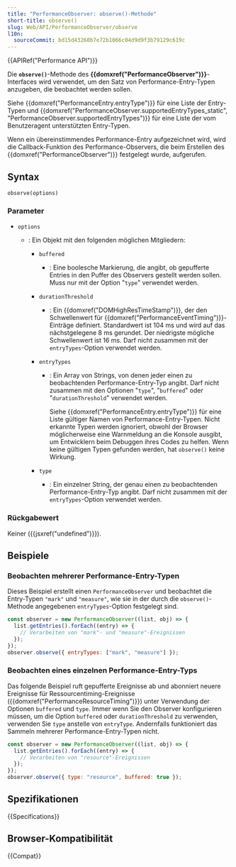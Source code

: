 ```yaml
---
title: "PerformanceObserver: observe()-Methode"
short-title: observe()
slug: Web/API/PerformanceObserver/observe
l10n:
  sourceCommit: bd15d43260b7e72b1066c04d9d9f3b79129c619c
---
```


{{APIRef("Performance API")}}

Die **`observe()`**-Methode des **{{domxref("PerformanceObserver")}}**-Interfaces wird verwendet, um den Satz von Performance-Entry-Typen anzugeben, die beobachtet werden sollen.

Siehe {{domxref("PerformanceEntry.entryType")}} für eine Liste der Entry-Typen und {{domxref("PerformanceObserver.supportedEntryTypes_static", "PerformanceObserver.supportedEntryTypes")}} für eine Liste der vom Benutzeragent unterstützten Entry-Typen.

Wenn ein übereinstimmendes Performance-Entry aufgezeichnet wird, wird die Callback-Funktion des Performance-Observers, die beim Erstellen des {{domxref("PerformanceObserver")}} festgelegt wurde, aufgerufen.

## Syntax

```js-nolint
observe(options)
```

### Parameter

- `options`

  - : Ein Objekt mit den folgenden möglichen Mitgliedern:

    - `buffered`
      - : Eine boolesche Markierung, die angibt, ob gepufferte Entries in den Puffer des Observers gestellt werden sollen. Muss nur mit der Option "`type`" verwendet werden.
    - `durationThreshold`
      - : Ein {{domxref("DOMHighResTimeStamp")}}, der den Schwellenwert für {{domxref("PerformanceEventTiming")}}-Einträge definiert. Standardwert ist 104 ms und wird auf das nächstgelegene 8 ms gerundet. Der niedrigste mögliche Schwellenwert ist 16 ms. Darf nicht zusammen mit der `entryTypes`-Option verwendet werden.
    - `entryTypes`

      - : Ein Array von Strings, von denen jeder einen zu beobachtenden Performance-Entry-Typ angibt. Darf nicht zusammen mit den Optionen "`type`", "`buffered`" oder "`durationThreshold`" verwendet werden.

        Siehe {{domxref("PerformanceEntry.entryType")}} für eine Liste gültiger Namen von Performance-Entry-Typen. Nicht erkannte Typen werden ignoriert, obwohl der Browser möglicherweise eine Warnmeldung an die Konsole ausgibt, um Entwicklern beim Debuggen ihres Codes zu helfen. Wenn keine gültigen Typen gefunden werden, hat `observe()` keine Wirkung.

    - `type`
      - : Ein einzelner String, der genau einen zu beobachtenden Performance-Entry-Typ angibt. Darf nicht zusammen mit der `entryTypes`-Option verwendet werden.

### Rückgabewert

Keiner ({{jsxref("undefined")}}).

## Beispiele

### Beobachten mehrerer Performance-Entry-Typen

Dieses Beispiel erstellt einen `PerformanceObserver` und beobachtet die Entry-Typen `"mark"` und `"measure"`, wie sie in der durch die `observe()`-Methode angegebenen `entryTypes`-Option festgelegt sind.

```js
const observer = new PerformanceObserver((list, obj) => {
  list.getEntries().forEach((entry) => {
    // Verarbeiten von "mark"- und "measure"-Ereignissen
  });
});
observer.observe({ entryTypes: ["mark", "measure"] });
```

### Beobachten eines einzelnen Performance-Entry-Typs

Das folgende Beispiel ruft gepufferte Ereignisse ab und abonniert neuere Ereignisse für Ressourcentiming-Ereignisse ({{domxref("PerformanceResourceTiming")}}) unter Verwendung der Optionen `buffered` und `type`. Immer wenn Sie den Observer konfigurieren müssen, um die Option `buffered` oder `durationThreshold` zu verwenden, verwenden Sie `type` anstelle von `entryType`. Andernfalls funktioniert das Sammeln mehrerer Performance-Entry-Typen nicht.

```js
const observer = new PerformanceObserver((list, obj) => {
  list.getEntries().forEach((entry) => {
    // Verarbeiten von "resource"-Ereignissen
  });
});
observer.observe({ type: "resource", buffered: true });
```

## Spezifikationen

{{Specifications}}

## Browser-Kompatibilität

{{Compat}}
